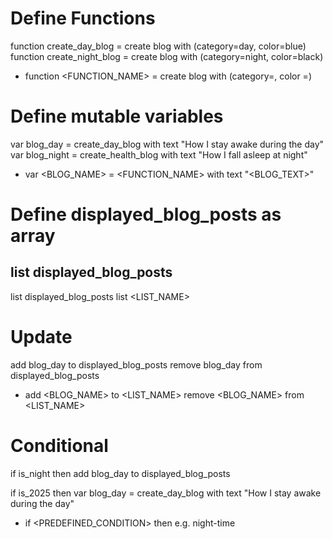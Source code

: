 # Define Functions

function create_day_blog = create blog with (category=day, color=blue)
function create_night_blog = create blog with (category=night, color=black)

- function <FUNCTION_NAME> = create blog with (category=<NAME>, color =<COLOR>)

# Define mutable variables

var blog_day = create_day_blog with text "How I stay awake during the day"
var blog_night = create_health_blog with text "How I fall asleep at night"

- var <BLOG_NAME> = <FUNCTION_NAME> with text "<BLOG_TEXT>"

# Define displayed_blog_posts as array

## list displayed_blog_posts

list displayed_blog_posts
list <LIST_NAME>

# Update

add blog_day to displayed_blog_posts
remove blog_day from displayed_blog_posts

- add <BLOG_NAME> to <LIST_NAME>
  remove <BLOG_NAME> from <LIST_NAME>

# Conditional

if is_night then add blog_day to displayed_blog_posts

if is_2025 then var blog_day = create_day_blog with text "How I stay awake during the day"

- if <PREDEFINED_CONDITION> then <COMMAND>
  e.g. night-time
